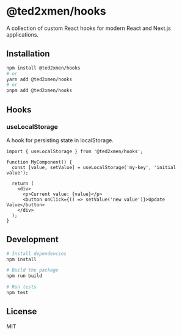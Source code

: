# @ted2xmen/hooks

A collection of custom React hooks for modern React and Next.js applications.

## Installation

```bash
npm install @ted2xmen/hooks
# or
yarn add @ted2xmen/hooks
# or
pnpm add @ted2xmen/hooks
```

## Hooks

### useLocalStorage

A hook for persisting state in localStorage.

```tsx
import { useLocalStorage } from '@ted2xmen/hooks';

function MyComponent() {
  const [value, setValue] = useLocalStorage('my-key', 'initial value');

  return (
    <div>
      <p>Current value: {value}</p>
      <button onClick={() => setValue('new value')}>Update Value</button>
    </div>
  );
}
```

## Development

```bash
# Install dependencies
npm install

# Build the package
npm run build

# Run tests
npm test
```

## License

MIT
